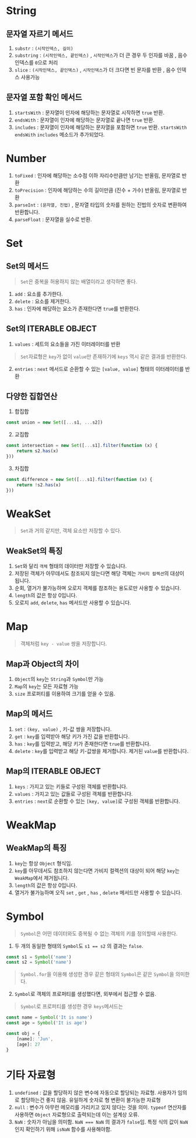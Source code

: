 # String
## 문자열 자르기 메서드
1. `substr` : `(시작인덱스, 길이)`
2. `substring` : `(시작인덱스, 끝인덱스)` , `시작인덱스`가 더 큰 경우 두 인자를 바꿈 , 음수 인덱스를 `0`으로 처리
3. `slice` : `(시작인덱스, 끝인덱스)` , `시작인덱스`가 더 크다면 빈 문자를 반환 , 음수 인덱스 사용가능

## 문자열 포함 확인 메서드
1. `startsWith` : 문자열이 인자에 해당하는 문자열로 시작하면 `true` 반환.
2. `endsWith` : 문자열이 인자에 해당하는 문자열로 끝나면 `true` 반환.
3. `includes` : 문자열이 인자에 해당하는 문자열을 포함하면 `true` 반환.
`startsWith` `endsWith` `includes` 메소드가 추가되었다.

# Number
1. `toFixed` : 인자에 해당하는 소수점 이하 자리수만큼만 남기는 반올림, 문자열로 반환
2. `toPrecision` : 인자에 해당하는 수의 길이만큼 (진수 + 가수) 반올림, 문자열로 반환
3. `parseInt` : `(문자열, 진법)` , 문자열 타입의 숫자를 원하는 진법의 숫자로 변환하여 반환합니다.
4. `parseFloat` : 문자열을 실수로 반환.

# Set
## Set의 메서드
>`Set`은 중복을 허용하지 않는 배열이라고 생각하면 좋다.
1. `add` : 요소를 추가한다.
2. `delete` : 요소를 제거한다.
3. `has` : 인자에 해당하는 요소가 존재한다면 `true`를 반환한다.

## Set의 ITERABLE OBJECT
1. `values` : 세트의 요소들을 가진 이터레이터를 반환
> `Set`자료형은 `key`가 없이 `value`만 존재하기에 `keys` 역시 같은 결과를 반환한다.
2. `entries` : `next` 메서드로 순환할 수 있는 `[value, value]` 형태의 이터레이터를 반환

## 다양한 집합연산
1. 합집합
```javascript
const union = new Set([...s1, ...s2])
```
2. 교집합
```javascript
const intersection = new Set([...s1].filter(function (x) {
	return s2.has(x)
}))
```
3. 차집합
```javascript
const difference = new Set([...s1].filter(function (x) {
	return !s2.has(x)
}))
```

# WeakSet
>`Set`과 거의 같지만, 객체 요소만 저장할 수 있다.
## WeakSet의 특징
1. `Set`와 달리 `객체` 형태의 데이터만 저장할 수 있습니다.
2. 저장된 객체가 아무데서도 참조되지 않는다면 해당 객체는 `가비지 컬렉션`의 대상이 됩니다.
3. 순회, 열거가 불가능하며 오로지 객체를 참조하는 용도로만 사용할 수 있습니다.
4. `length`의 값은 항상 0입니다.
5. 오로지 `add`, `delete`, `has` 메서드만 사용할 수 있습니다.

# Map
> 객체처럼 `key - value` 쌍을 저장합니다.
## Map과 Object의 차이
1. `Object`의 `key`는 `String`과 `Symbol`만 가능
2. `Map`의 `key`는 모든 자료형 가능
3. `size` 프로퍼티를 이용하여 크기를 얻을 수 있음.

## Map의 메서드
1. `set` : `(key, value)` , 키-값 쌍을 저장합니다.
2. `get` : `key`를 입력받아 해당 키가 가진 값을 반환합니다.
3. `has` : `key`를 입력받고, 해당 키가 존재한다면 `true`를 반환합니다.
4. `delete` : `key`를 입력받고 해당 키-값쌍을 제거합니다. 제거된 `value`를 반환합니다.

## Map의 ITERABLE OBJECT
1. `keys` : 가지고 있는 키들로 구성된 객체를 반환합니다.
2. `values` : 가지고 있는 값들로 구성된 객체를 반환합니다.
3. `entries` : `next`로 순환할 수 있는 `[key, value]`로 구성된 객체를 반환합니다.

# WeakMap
## WeakMap의 특징
1. `key`는 항상 `Object` 형식임.
2. `key`를 아무데서도 참조하지 않는다면 가비지 컬렉션의 대상이 되어 해당 `key`는 `WeakMap`에서 제거됩니다.
3. `length`의 값은 항상 0입니다.
4. 열거가 불가능하며 오직 `set` , `get` , `has` , `delete` 메서드만 사용할 수 있습니다.

# Symbol
> `Symbol`은 어떤 데이터와도 중복될 수 없는 객체의 키를 정의할때 사용한다.
1. 두 개의 동일한 형태의 `Symbol`도 `s1 == s2` 의 결과는 `false`.
```javascript
const s1 = Symbol('name')
const s2 = Symbol('name')
```
> `Symbol.for`을 이용해 생성한 경우 같은 형태의 `Symbol`은 같은 `Symbol`을 의미한다.
2. `Symbol`로 객체의 프로퍼티를 생성했다면, 외부에서 접근할 수 없음.
> `Symbol`로 프로퍼티를 생성한 경우 `keys`메서드는 
```javascript
const name = Symbol('It is name')
const age = Symbol('It is age')

const obj = {
	[name]: 'Jun',
	[age]: 27
}
```

# 기타 자료형
1. `undefined` : 값을 할당하지 않은 변수에 자동으로 할당되는 자료형. 사용자가 임의로 할당하는건 좋지 않음. 유일하게 숫자로 형 변환이 불가능한 자료형
2. `null` : 변수가 아무런 메모리를 가리키고 있지 않다는 것을 의미. `typeof` 연산자를 사용하면 `Object` 자료형으로 출력되는데 이는 설계상 오류.
3. `NaN` : 숫자가 아님을 의미함. `NaN === NaN` 의 결과가 `false`임. 특정 식의 값이 `NaN`인지 확인하기 위해 `isNaN` 함수를 사용해야함.